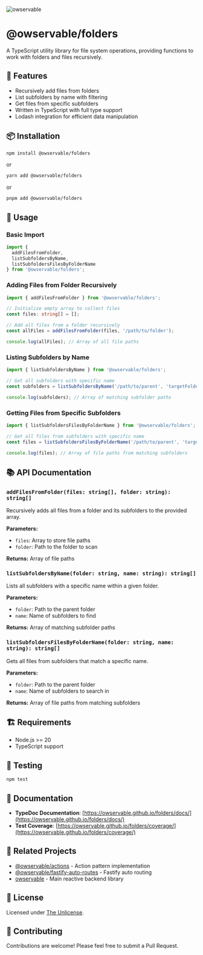 ![owservable](https://avatars0.githubusercontent.com/u/87773159?s=75)

# @owservable/folders

A TypeScript utility library for file system operations, providing functions to work with folders and files recursively.

## 🚀 Features

- Recursively add files from folders
- List subfolders by name with filtering
- Get files from specific subfolders
- Written in TypeScript with full type support
- Lodash integration for efficient data manipulation

## 📦 Installation

```bash
npm install @owservable/folders
```

or

```bash
yarn add @owservable/folders
```

or

```bash
pnpm add @owservable/folders
```

## 🔧 Usage

### Basic Import

```typescript
import {
  addFilesFromFolder,
  listSubfoldersByName,
  listSubfoldersFilesByFolderName
} from '@owservable/folders';
```

### Adding Files from Folder Recursively

```typescript
import { addFilesFromFolder } from '@owservable/folders';

// Initialize empty array to collect files
const files: string[] = [];

// Add all files from a folder recursively
const allFiles = addFilesFromFolder(files, '/path/to/folder');

console.log(allFiles); // Array of all file paths
```

### Listing Subfolders by Name

```typescript
import { listSubfoldersByName } from '@owservable/folders';

// Get all subfolders with specific name
const subfolders = listSubfoldersByName('/path/to/parent', 'targetFolderName');

console.log(subfolders); // Array of matching subfolder paths
```

### Getting Files from Specific Subfolders

```typescript
import { listSubfoldersFilesByFolderName } from '@owservable/folders';

// Get all files from subfolders with specific name
const files = listSubfoldersFilesByFolderName('/path/to/parent', 'targetFolderName');

console.log(files); // Array of file paths from matching subfolders
```

## 📚 API Documentation

### `addFilesFromFolder(files: string[], folder: string): string[]`

Recursively adds all files from a folder and its subfolders to the provided array.

**Parameters:**
- `files`: Array to store file paths
- `folder`: Path to the folder to scan

**Returns:** Array of file paths

### `listSubfoldersByName(folder: string, name: string): string[]`

Lists all subfolders with a specific name within a given folder.

**Parameters:**
- `folder`: Path to the parent folder
- `name`: Name of subfolders to find

**Returns:** Array of matching subfolder paths

### `listSubfoldersFilesByFolderName(folder: string, name: string): string[]`

Gets all files from subfolders that match a specific name.

**Parameters:**
- `folder`: Path to the parent folder
- `name`: Name of subfolders to search in

**Returns:** Array of file paths from matching subfolders

## 🏗️ Requirements

- Node.js >= 20
- TypeScript support

## 🧪 Testing

```bash
npm test
```

## 📖 Documentation

- **TypeDoc Documentation**: [https://owservable.github.io/folders/docs/](https://owservable.github.io/folders/docs/)
- **Test Coverage**: [https://owservable.github.io/folders/coverage/](https://owservable.github.io/folders/coverage/)

## 🔗 Related Projects

- [@owservable/actions](https://github.com/owservable/actions) - Action pattern implementation
- [@owservable/fastify-auto-routes](https://github.com/owservable/fastify-auto-routes) - Fastify auto routing
- [owservable](https://github.com/owservable/owservable) - Main reactive backend library

## 📄 License

Licensed under [The Unlicense](./LICENSE).

## 🤝 Contributing

Contributions are welcome! Please feel free to submit a Pull Request.
